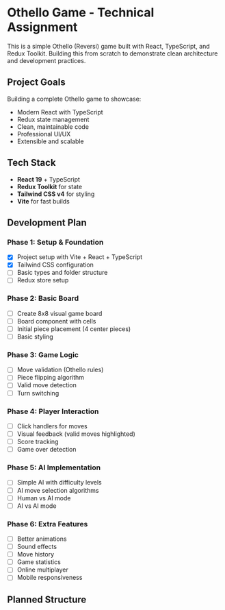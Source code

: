 # Othello Game - Technical Assignment

This is a simple Othello (Reversi) game built with React, TypeScript, and Redux Toolkit. Building this from scratch to demonstrate clean architecture and development practices.

## Project Goals

Building a complete Othello game to showcase:
- Modern React with TypeScript
- Redux state management
- Clean, maintainable code
- Professional UI/UX
- Extensible and scalable

## Tech Stack

- **React 19** + TypeScript
- **Redux Toolkit** for state
- **Tailwind CSS v4** for styling
- **Vite** for fast builds

## Development Plan

### Phase 1: Setup & Foundation
- [x] Project setup with Vite + React + TypeScript  
- [x] Tailwind CSS configuration
- [ ] Basic types and folder structure
- [ ] Redux store setup

### Phase 2: Basic Board
- [ ] Create 8x8 visual game board
- [ ] Board component with cells
- [ ] Initial piece placement (4 center pieces)
- [ ] Basic styling

### Phase 3: Game Logic  
- [ ] Move validation (Othello rules)
- [ ] Piece flipping algorithm
- [ ] Valid move detection
- [ ] Turn switching

### Phase 4: Player Interaction
- [ ] Click handlers for moves
- [ ] Visual feedback (valid moves highlighted)
- [ ] Score tracking
- [ ] Game over detection

### Phase 5: AI Implementation
- [ ] Simple AI with difficulty levels
- [ ] AI move selection algorithms
- [ ] Human vs AI mode
- [ ] AI vs AI mode

### Phase 6: Extra Features
- [ ] Better animations
- [ ] Sound effects
- [ ] Move history
- [ ] Game statistics
- [ ] Online multiplayer
- [ ] Mobile responsiveness

## Planned Structure